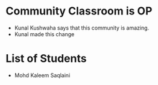 # Community Classroom is OP

- Kunal Kushwaha says that this community is amazing.
- Kunal made this change

# List of Students
- Mohd Kaleem Saqlaini
